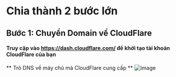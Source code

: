 # Chia thành 2 bước lớn
## Bước 1: Chuyển Domain về CloudFlare
#### Truy cập vào https://dash.cloudflare.com/ để khởi tạo tài khoản CloudFlare của bạn
** Trỏ DNS về máy chủ mà CloudFlare cung cấp **
![image](https://github.com/user-attachments/assets/10bade58-399c-48f3-90d4-3471742d46d8)
